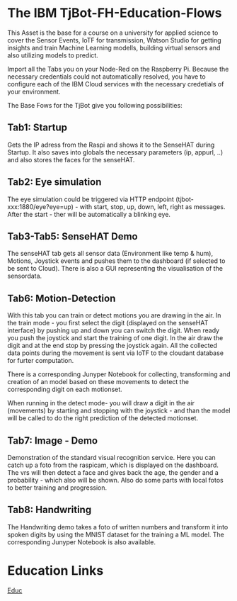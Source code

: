 # The IBM TjBot-FH-Education-Flows

This Asset is the base for a course on a university for applied science to cover the Sensor Events, IoTF for transmission, Watson Studio for getting insights and train Machine Learning modells, building virtual sensors and also utilizing models to predict.

Import all the Tabs you on your Node-Red on the Raspberry Pi. Because the necessary credentials could not automatically resolved, you have to configure each of the IBM Cloud services with the necessary credetials of your environment.

The Base Fows for the TjBot give you following possibilities:

## Tab1: Startup

Gets the IP adress from the Raspi and shows it to the SenseHAT during Startup.
It also saves into globals the necessary parameters (ip, appurl, ..) and also stores the faces for the senseHAT.

## Tab2: Eye simulation

The eye simulation could be triggered via HTTP endpoint (tjbot-xxx:1880/eye?eye=up) - with start, stop, up, down, left, right as messages. After the start - ther will be automatically a blinking eye.

## Tab3-Tab5: SenseHAT Demo

The senseHAT tab gets all sensor data (Environment like temp & hum), Motions, Joystick events and pushes them to the dashboard (if selected to be sent to Cloud). There is also a GUI representing the visualisation of the sensordata.

## Tab6: Motion-Detection

With this tab you can train or detect motions you are drawing in the air. In the train mode - you first select the digit (displayed on the senseHAT interface) by pushing up and down you can switch the digit. When ready you push the joystick and start the training of one digit. In the air draw the digit and at the end stop by pressing the joystick again. All the collected data points during the movement is sent via IoTF to the cloudant database for furter computation.

There is a corresponding Junyper Notebook for collecting, transforming and creation of an model based on these movements to detect the corresponding digit on each motionset.

When running in the detect mode- you will draw a digit in the air (movements) by starting and stopping with the joystick - and than the model will be called to do the right prediction of the detected motionset.

## Tab7: Image - Demo

Demonstration of the standard visual recognition service. Here you can catch up a foto from the raspicam, which is displayed on the dashboard. The vrs will then detect a face and gives back the age, the gender and a probability - which also will be shown. Also do some parts with local fotos to better training and progression.

## Tab8: Handwriting

The Handwriting demo takes a foto of written numbers and transform it into spoken digits by using the MNIST dataset for the training a ML model. The corresponding Junyper Notebook is also available.

# Education Links

[Educ](TjBot-FH-Education-Flows/Education-Links.md)